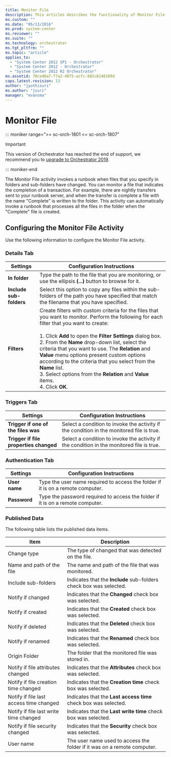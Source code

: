 ```yaml
---
title: Monitor File
description: This articles describes the functionality of Monitor File activity.
ms.custom: ""
ms.date: "05/13/2016"
ms.prod: system-center
ms.reviewer: ""
ms.suite: ""
ms.technology: orchestrator
ms.tgt_pltfrm: ""
ms.topic: "article"
applies_to:
  - "System Center 2012 SP1 - Orchestrator"
  - "System Center 2012 - Orchestrator"
  - "System Center 2012 R2 Orchestrator"
ms.assetid: 78ce48a7-f7a2-4075-acfc-882c8148169d
caps.latest.revision: 13
author: "jyothisuri"
ms.author: "jsuri"
manager: "evansma"
---
```

# Monitor File

::: moniker range=">= sc-orch-1801 <= sc-orch-1807"

> [!IMPORTANT]
>
> This version of Orchestrator has reached the end of support, we recommend you to [upgrade to Orchestrator 2019](../index.yml).

::: moniker-end

The Monitor File activity invokes a runbook when files that you specify in folders and sub-folders have changed. You can monitor a file that indicates the completion of a transaction. For example, there are nightly transfers sent to your runbook server, and when the transfer is complete a file with the name "Complete" is written to the folder. This activity can automatically invoke a runbook that processes all the files in the folder when the "Complete" file is created.  

## Configuring the Monitor File Activity  
 Use the following information to configure the Monitor File activity.  

### Details Tab  

|Settings|Configuration Instructions|  
|--------------|--------------------------------|  
|**In folder**|Type the path to the file that you are monitoring, or use the ellipsis **(...)** button to browse for it.|  
|**Include sub-folders**|Select this option to copy any files within the sub-folders of the path you have specified that match the filename that you have specified.|  
|**Filters**|Create filters with custom criteria for the files that you want to monitor. Perform the following for each filter that you want to create:<br /><br /> 1.  Click **Add** to open the **Filter Settings** dialog box.<br />2.  From the **Name** drop-down list, select the criteria that you want to use. The **Relation** and **Value** menu options present custom options according to the criteria that you select from the **Name** list.<br />3.  Select options from the **Relation** and **Value** items.<br />4.  Click **OK**.|  

### Triggers Tab  

|Settings|Configuration Instructions|  
|--------------|--------------------------------|  
|**Trigger if one of the files was**|Select a condition to invoke the activity if the condition in the monitored file is true.|  
|**Trigger if file properties changed**|Select a condition to invoke the activity if the condition in the monitored file is true.|  

### Authentication Tab  

|Settings|Configuration Instructions|  
|--------------|--------------------------------|  
|**User name**|Type the user name required to access the folder if it is on a remote computer.|  
|**Password**|Type the password required to access the folder if it is on a remote computer.|  

### Published Data  
 The following table lists the published data items.  

|Item|Description|  
|----------|-----------------|  
|Change type|The type of changed that was detected on the file.|  
|Name and path of the file|The name and path of the file that was monitored.|  
|Include sub-folders|Indicates that the **Include** sub-folders check box was selected.|  
|Notify if changed|Indicates that the **Changed** check box was selected.|  
|Notify if created|Indicates that the **Created** check box was selected.|  
|Notify if deleted|Indicates that the **Deleted** check box was selected.|  
|Notify if renamed|Indicates that the **Renamed** check box was selected.|  
|Origin Folder|The folder that the monitored file was stored in.|  
|Notify if file attributes changed|Indicates that the **Attributes** check box was selected.|  
|Notify if file creation time changed|Indicates that the **Creation time** check box was selected.|  
|Notify if file last access time changed|Indicates that the **Last access time** check box was selected.|  
|Notify if file last write time changed|Indicates that the **Last write time** check box was selected.|  
|Notify if file security changed|Indicates that the **Security** check box was selected.|  
|User name|The user name used to access the folder if it was on a remote computer.|